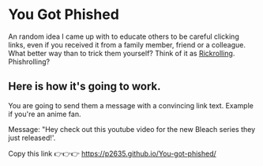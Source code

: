 # You Got Phished
An random idea I came up with to educate others to be careful clicking links, even if you received it from a family member, friend or a colleague. What better way than to trick them yourself? Think of it as [Rickrolling](https://en.wikipedia.org/wiki/Rickrolling). Phishrolling?

## Here is how it's going to work.
You are going to send them a message with a convincing link text. Example if you're an anime fan.

Message: "Hey check out this youtube video for the new Bleach series they just released!'.

Copy this link 👉👉👉 https://p2635.github.io/You-got-phished/
